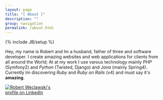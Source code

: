 ```yaml
---
layout: page
title: "[ About ]"
description: ""
group: navigation
permalink: /about.html
---
```

{% include JB/setup %}

Hey, my name is Robert and Im a husband, father of three and software developer. 
I create amazing websites and web applications for clients from all around the World; 
At at my work I use varous technology mainly _PHP_ (Symfony2) and _Python_ (Twisted, Django) and _Java_ (mainly Spring4).
Currently Im discovering _Ruby_ and _Ruby on Rails_ (v4) and must say it's **amazing**.

<p style="
    width: 160px;
"><a href="https://www.linkedin.com/in/robertweclawski"><img src="https://static.licdn.com/scds/common/u/img/webpromo/btn_viewmy_160x33.png" alt="Robert Weclawski's profile on LinkedIn" title=""></a></p>


